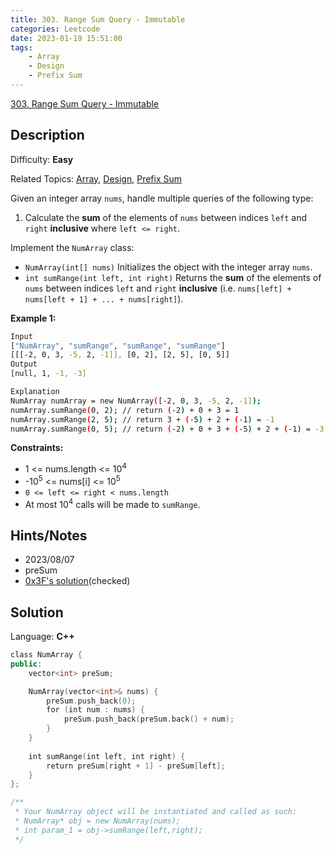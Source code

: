 ```yaml
---
title: 303. Range Sum Query - Immutable
categories: Leetcode
date: 2023-01-19 15:51:00
tags:
    - Array
    - Design
    - Prefix Sum
---
```


[303\. Range Sum Query - Immutable](https://leetcode.com/problems/range-sum-query-immutable/)

## Description

Difficulty: **Easy**

Related Topics: [Array](https://leetcode.com/tag/array/), [Design](https://leetcode.com/tag/design/), [Prefix Sum](https://leetcode.com/tag/prefix-sum/)

Given an integer array `nums`, handle multiple queries of the following type:

1. Calculate the **sum** of the elements of `nums` between indices `left` and `right` **inclusive** where `left <= right`.

Implement the `NumArray` class:

* `NumArray(int[] nums)` Initializes the object with the integer array `nums`.
* `int sumRange(int left, int right)` Returns the **sum** of the elements of `nums` between indices `left` and `right` **inclusive** (i.e. `nums[left] + nums[left + 1] + ... + nums[right]`).

**Example 1:**

```bash
Input
["NumArray", "sumRange", "sumRange", "sumRange"]
[[[-2, 0, 3, -5, 2, -1]], [0, 2], [2, 5], [0, 5]]
Output
[null, 1, -1, -3]

Explanation
NumArray numArray = new NumArray([-2, 0, 3, -5, 2, -1]);
numArray.sumRange(0, 2); // return (-2) + 0 + 3 = 1
numArray.sumRange(2, 5); // return 3 + (-5) + 2 + (-1) = -1
numArray.sumRange(0, 5); // return (-2) + 0 + 3 + (-5) + 2 + (-1) = -3
```

**Constraints:**

* 1 <= nums.length <= 10<sup>4</sup>
* -10<sup>5</sup> <= nums[i] <= 10<sup>5</sup>
* `0 <= left <= right < nums.length`
* At most 10<sup>4</sup> calls will be made to `sumRange`.

## Hints/Notes

* 2023/08/07
* preSum
* [0x3F's solution](https://leetcode.cn/problems/range-sum-query-immutable/solutions/2693498/qian-zhui-he-ji-qi-kuo-zhan-fu-ti-dan-py-vaar/?envType=company&envId=facebook&favoriteSlug=facebook-three-months)(checked)

## Solution

Language: **C++**

```C++
class NumArray {
public:
    vector<int> preSum;

    NumArray(vector<int>& nums) {
        preSum.push_back(0);
        for (int num : nums) {
            preSum.push_back(preSum.back() + num);
        }
    }
    
    int sumRange(int left, int right) {
        return preSum[right + 1] - preSum[left];
    }
};

/**
 * Your NumArray object will be instantiated and called as such:
 * NumArray* obj = new NumArray(nums);
 * int param_1 = obj->sumRange(left,right);
 */
```
